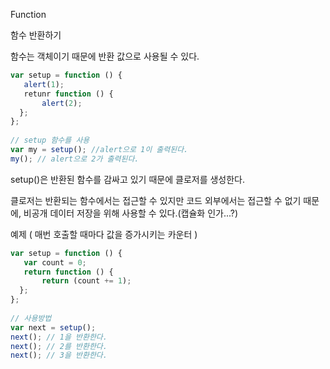  Function 



함수 반환하기

함수는 객체이기 때문에 반환 값으로 사용될 수 있다. 
```js
var setup = function () {
   alert(1);
   retunr function () {
       alert(2);
  };
};
​
// setup 함수를 사용
var my = setup(); //alert으로 1이 출력된다.
my(); // alert으로 2가 출력된다.
```
setup()은 반환된 함수를 감싸고 있기 때문에 클로저를 생성한다.

클로저는 반환되는 함수에서는 접근할 수 있지만 코드 외부에서는 접근할 수 없기 때문에, 비공개 데이터 저장을 위해 사용할 수 있다.(캡슐화 인가...?)



예제 ( 매번 호출할 때마다 값을 증가시키는 카운터 )
```js
var setup = function () {
   var count = 0;
   return function () {
       return (count += 1);
  };
};
​
// 사용방법
var next = setup();
next(); // 1을 반환한다.
next(); // 2를 반환한다.
next(); // 3을 반환한다.
```

